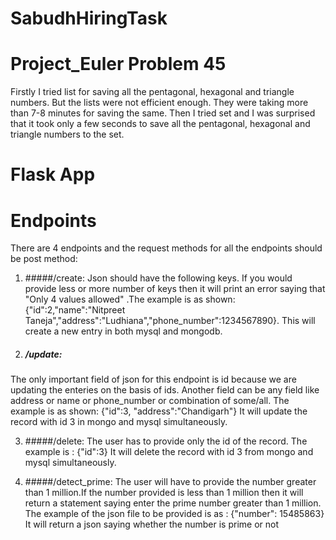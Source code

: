 # SabudhHiringTask

# Project_Euler Problem 45
Firstly I tried list for saving all the pentagonal, hexagonal and triangle numbers. 
But the lists were not efficient enough. They were taking more than 7-8 minutes for saving the same.
Then I tried set and I was surprised that it took only a few seconds to save all the pentagonal, hexagonal  and triangle numbers to the set.

# Flask App

# Endpoints
There are 4 endpoints and the request methods for all the endpoints should be post method:
1. #####/create: 
Json should have the following keys. If you would provide less or more number of keys then it will print an error saying that "Only 4 values allowed" .The example is as shown:
{"id":2,"name":"Nitpreet Taneja","address":"Ludhiana","phone_number":1234567890}. This will create a new entry in both mysql and mongodb.


2. ##### /update:
The only important field of json for this endpoint is id because we are updating the enteries on the basis of ids. Another field can be any field like address or name or phone_number or combination of some/all.
The example is as shown:
{"id":3, "address":"Chandigarh"}
It will update the record with id 3 in mongo and  mysql simultaneously.


3. #####/delete:
The user has to provide only the id of the record. The example is :
{"id":3}
It will delete the record with id 3 from mongo and  mysql simultaneously.

4. #####/detect_prime:
The user will have to provide the number greater than 1 million.If the number provided is less than 1 million then it will return a statement saying enter the prime number greater than 1 million.
The example of the json file to be provided is as :
{"number": 15485863}
It will return a json saying whether the number is prime or not
